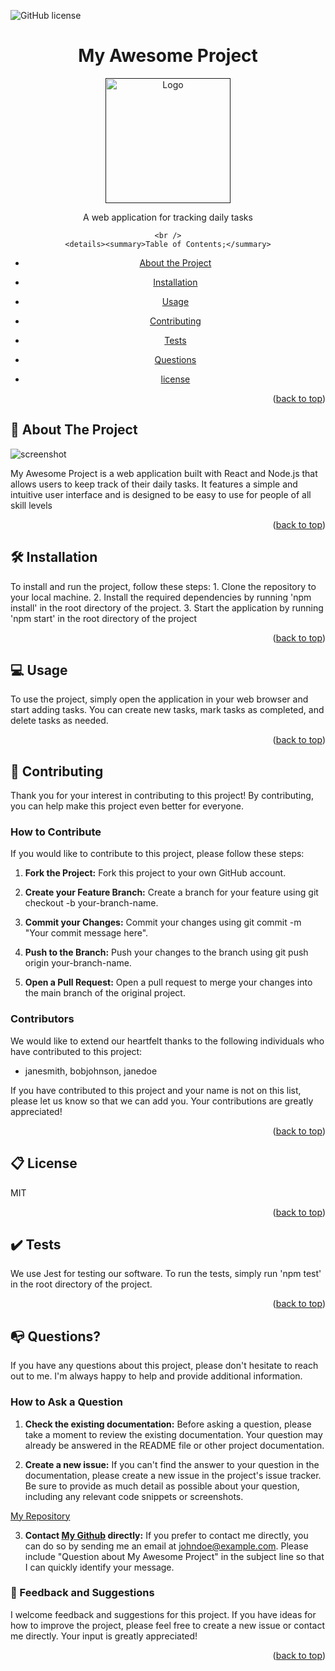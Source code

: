 
  ![GitHub license](https://img.shields.io/badge/license-MIT-pink.svg)
  <a name="readme-top"></a>
 <br />
 <div align="center">
 <h1 align="center">My Awesome Project</h1>
    <a href="">
     <img src="" alt="Logo" width="200" height="200">
   </a>
    <p align="center">
      A web application for tracking daily tasks
    </p>
  

    <br />
    <details><summary>Table of Contents;</summary>

* [About the Project](#description) 
 
* [Installation](#installation)
 
* [Usage](#usage) 

* [Contributing](#contributing)

* [Tests](#tests)

* [Questions](#email)
 
* [license](#license)

</details>
</div>
<p align="right">(<a href="#readme-top">back to top</a>)</p>

## :rocket: About The Project

![screenshot](https://user-imagesexample./screenshot.JPG)

My Awesome Project is a web application built with React and Node.js that allows users to keep track of their daily tasks. It features a simple and intuitive user interface and is designed to be easy to use for people of all skill levels

<p align="right">(<a href="#readme-top">back to top</a>)</p>

## :hammer_and_wrench: Installation

To install and run the project, follow these steps: 1. Clone the repository to your local machine. 2. Install the required dependencies by running 'npm install' in the root directory of the project. 3. Start the application by running 'npm start' in the root directory of the project

<p align="right">(<a href="#readme-top">back to top</a>)</p>
  
## :computer: Usage
   To use the project, simply open the application in your web browser and start adding tasks. You can create new tasks, mark tasks as completed, and delete tasks as needed.

<p align="right">(<a href="#readme-top">back to top</a>)</p>
  

 
## :handshake: Contributing

Thank you for your interest in contributing to this project! By contributing, you can help make this project even better for everyone.

### How to Contribute

If you would like to contribute to this project, please follow these steps:
      
1. **Fork the Project:** Fork this project to your own GitHub account.

2. **Create your Feature Branch:** Create a branch for your feature using git checkout -b your-branch-name.

3. **Commit your Changes:** Commit your changes using git commit -m "Your commit message here".

4. **Push to the Branch:** Push your changes to the branch using git push origin your-branch-name.

5. **Open a Pull Request:** Open a pull request to merge your changes into the main branch of the original project.

### Contributors

We would like to extend our heartfelt thanks to the following individuals who have contributed to this project:

* janesmith, bobjohnson, janedoe

If you have contributed to this project and your name is not on this list, please let us know so that we can add you. Your contributions are greatly appreciated!

<p align="right">(<a href="#readme-top">back to top</a>)</p>

## :clipboard: License
MIT
  
<p align="right">(<a href="#readme-top">back to top</a>)</p>

## :heavy_check_mark: Tests

We use Jest for testing our software. To run the tests, simply run 'npm test' in the root directory of the project.

<p align="right">(<a href="#readme-top">back to top</a>)</p>

## :mailbox_with_no_mail: Questions?

If you have any questions about this project, please don't hesitate to reach out to me. I'm always happy to help and provide additional information.

### How to Ask a Question

1. **Check the existing documentation:** Before asking a question, please take a moment to review the existing documentation. Your question may already be answered in the README file or other project documentation.

2. **Create a new issue:** If you can't find the answer to your question in the documentation, please create a new issue in the project's issue tracker. Be sure to provide as much detail as possible about your question, including any relevant code snippets or screenshots.

[My Repository](https://github.com/johndoe/my-awesome-project) <br />


3. **Contact [My Github](#johndoe) directly:** If you prefer to contact me directly, you can do so by sending me an email at johndoe@example.com. Please include "Question about My Awesome Project" in the subject line so that I can quickly identify your message.

### :pray: Feedback and Suggestions

I welcome feedback and suggestions for this project. If you have ideas for how to improve the project, please feel free to create a new issue or contact me directly. Your input is greatly appreciated!
 
  <p align="right">(<a href="#readme-top">back to top</a>)</p>
 
